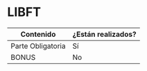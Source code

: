 # LIBFT
|Contenido|¿Están realizados?|
|---------|------------------|
|Parte Obligatoria|Sí|
|BONUS|No|
